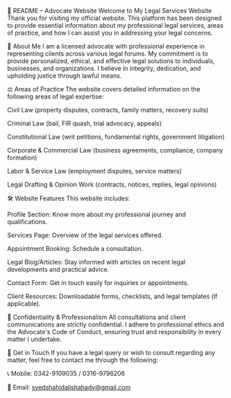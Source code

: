 📘 README – Advocate Website
Welcome to My Legal Services Website
Thank you for visiting my official website. This platform has been designed to provide essential information about my professional legal services, areas of practice, and how I can assist you in addressing your legal concerns.

👤 About Me
I am a licensed advocate with professional experience in representing clients across various legal forums. My commitment is to provide personalized, ethical, and effective legal solutions to individuals, businesses, and organizations. I believe in integrity, dedication, and upholding justice through lawful means.

⚖️ Areas of Practice
The website covers detailed information on the following areas of legal expertise:

Civil Law (property disputes, contracts, family matters, recovery suits)

Criminal Law (bail, FIR quash, trial advocacy, appeals)

Constitutional Law (writ petitions, fundamental rights, government litigation)

Corporate & Commercial Law (business agreements, compliance, company formation)

Labor & Service Law (employment disputes, service matters)

Legal Drafting & Opinion Work (contracts, notices, replies, legal opinions)

🛠️ Website Features
This website includes:

Profile Section: Know more about my professional journey and qualifications.

Services Page: Overview of the legal services offered.

Appointment Booking: Schedule a consultation.

Legal Blog/Articles: Stay informed with articles on recent legal developments and practical advice.

Contact Form: Get in touch easily for inquiries or appointments.

Client Resources: Downloadable forms, checklists, and legal templates (if applicable).

🔐 Confidentiality & Professionalism
All consultations and client communications are strictly confidential. I adhere to professional ethics and the Advocate's Code of Conduct, ensuring trust and responsibility in every matter I undertake.

📩 Get in Touch
If you have a legal query or wish to consult regarding any matter, feel free to contact me through the following:

📞 Mobile: 0342-9109035 / 0316-9796206

📧 Email: syedshahidalishahadv@gmail.com
